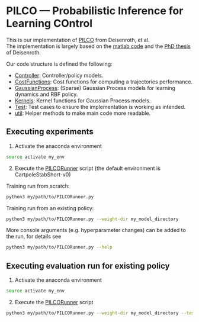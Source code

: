 # PILCO — Probabilistic Inference for Learning COntrol

This is our implementation of [PILCO](http://mlg.eng.cam.ac.uk/pilco/) from Deisenroth, et al.  
The implementation is largely based on the [matlab code](https://github.com/ICL-SML/pilco-matlab) and the [PhD thesis](https://www.google.de/url?sa=t&rct=j&q=&esrc=s&source=web&cd=1&cad=rja&uact=8&ved=2ahUKEwiR4sHA6ejgAhVSzaQKHaPRAt4QFjAAegQIChAB&url=https%3A%2F%2Fwww.ksp.kit.edu%2Fdownload%2F1000019799&usg=AOvVaw1zhWQ8A31UbT_oR7E2kP07) of Deisenroth. 

Our code structure is defined the following:
- [Controller](controller): Controller/policy models.
- [CostFunctions](cost_function): Cost functions for computing a trajectories performance.
- [GaussianProcess](gaussian_process): (Sparse) Gaussian Process models for learning dynamics and RBF policy. 
- [Kernels](kernel): Kernel functions for Gaussian Process models.
- [Test](test): Test cases to ensure the implementation is working as intended.   
- [util](./util): Helper methods to make main code more readable.


## Executing experiments
1) Activate the anaconda environment
```bash
source activate my_env
```
2) Execute the [PILCORunner](../pilco_runner.py) script (the default environment is CartpoleStabShort-v0)

Training run from scratch:
```bash
python3 my/path/to/PILCORunner.py
```

Training run from an existing policy:
```bash
python3 my/path/to/PILCORunner.py --weight-dir my_model_directory
```

More console arguments (e.g. hyperparameter changes) can be added to the run, for details see
```bash
python3 my/path/to/PILCORunner.py --help
```

## Executing evaluation run for existing policy
1) Activate the anaconda environment
```bash
source activate my_env
```

2) Execute the [PILCORunner](../pilco_runner.py) script
```bash
python3 my/path/to/PILCORunner.py --weight-dir my_model_directory --test
```
